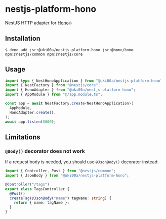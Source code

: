 # nestjs-platform-hono

NestJS HTTP adapter for [Hono](https://github.com/honojs/hono)🔥

## Installation

```shell
$ deno add jsr:@uki00a/nestjs-platform-hono jsr:@hono/hono npm:@nestjs/common npm:@nestjs/core
```

## Usage

```typescript
import type { NestHonoApplication } from "@uki00a/nestjs-platform-hono";
import { NestFactory } from "@nestjs/core";
import { HonoAdapter } from "@uki00a/nestjs-platform-hono";
import { AppModule } from "@/app.module.ts";

const app = await NestFactory.create<NestHonoApplication>(
  AppModule,
  HonoAdapter.create(),
);
await app.listen(8000);
```

## Limitations

### `@Body()` decorator does not work

If a request body is needed, you should use `@JsonBody()` decorator instead:

```typescript
import { Controller, Post } from "@nestjs/common";
import { JsonBody } from "@uki00a/nestjs-platform-hono";

@Controller("/tags")
export class TagsController {
  @Post()
  createTag(@JsonBody("name") tagName: string) {
    return { name: tagName };
  }
}
```
